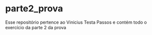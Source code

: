 # parte2_prova

Esse repositório pertence ao Vinicius Testa Passos e contém todo o exercício da parte 2 da prova
